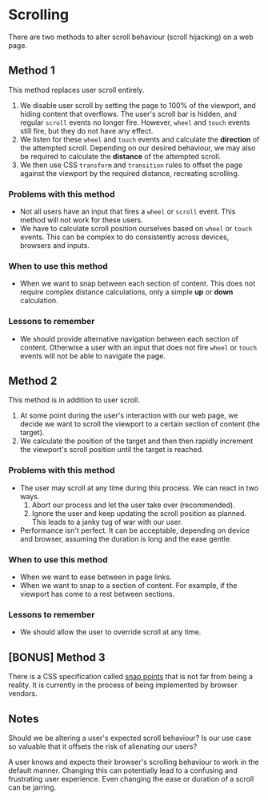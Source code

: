# Scrolling

There are two methods to alter scroll behaviour (scroll hijacking) on a web
page.

## Method 1

This method replaces user scroll entirely.

1. We disable user scroll by setting the page to 100% of the viewport, and
   hiding content that overflows. The user's scroll bar is hidden, and regular
   `scroll` events no longer fire. However, `wheel` and `touch` events
   still fire, but they do not have any effect.
2. We listen for these `wheel` and `touch` events and calculate the
   **direction** of the attempted scroll. Depending on our desired behaviour, we
   may also be required to calculate the **distance** of the attempted scroll.
3. We then use CSS `transform` and `transition` rules to offset the page
   against the viewport by the required distance, recreating scrolling.

### Problems with this method

- Not all users have an input that fires a `wheel` or `scroll` event. This
  method will not work for these users.
- We have to calculate scroll position ourselves based on `wheel` or `touch`
  events. This can be complex to do consistently across devices, browsers and
  inputs.

### When to use this method

- When we want to snap between each section of content. This does not require
  complex distance calculations, only a simple **up** or **down** calculation.

### Lessons to remember

- We should provide alternative navigation between each section of content.
  Otherwise a user with an input that does not fire `wheel` or `touch` events
  will not be able to navigate the page.

## Method 2

This method is in addition to user scroll.

1. At some point during the user's interaction with our web page, we decide we
   want to scroll the viewport to a certain section of content (the target).
2. We calculate the position of the target and then then rapidly increment the
   viewport's scroll position until the target is reached.

### Problems with this method

- The user may scroll at any time during this process. We can react in two ways.
    1. Abort our process and let the user take over (recommended).
    2. Ignore the user and keep updating the scroll position as planned. This
       leads to a janky tug of war with our user.
- Performance isn't perfect. It can be acceptable, depending on device and
  browser, assuming the duration is long and the ease gentle.

### When to use this method

- When we want to ease between in page links.
- When we want to snap to a section of content. For example, if the viewport has
  come to a rest between sections.

### Lessons to remember

- We should allow the user to override scroll at any time.

## [BONUS] Method 3

There is a CSS specification called
[snap points](https://drafts.csswg.org/css-scroll-snap) that is not far from
being a reality. It is currently in the process of being implemented by browser
vendors.

## Notes

Should we be altering a user's expected scroll behaviour? Is our use case so
valuable that it offsets the risk of alienating our users?

A user knows and expects their browser's scrolling behaviour to work in the
default manner. Changing this can potentially lead to a confusing and
frustrating user experience. Even changing the ease or duration of a scroll can
be jarring.
